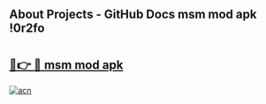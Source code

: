 ## About Projects - GitHub Docs msm mod apk !0r2fo

# <h2><a href="https://andorid.site?title=msm_mod_apk&ref=04A">🔗👉 🔴 msm mod apk</a></h2>

[![acn](https://github.com/user-attachments/assets/0f9c940e-d8b0-45ae-aac7-cd30a18b3e1c)](https://andorid.site?title=msm_mod_apk&ref=04A)

